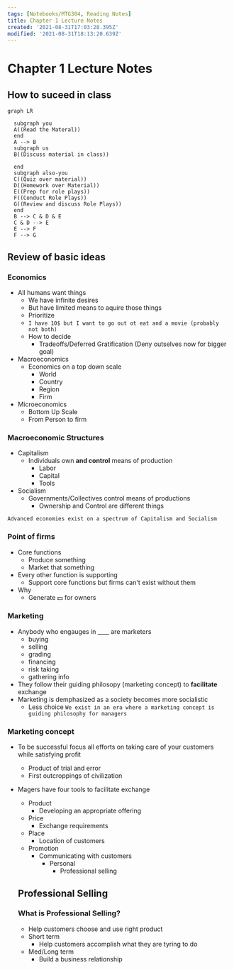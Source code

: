 ```yaml
---
tags: [Notebooks/MTG304, Reading Notes]
title: Chapter 1 Lecture Notes
created: '2021-08-31T17:03:28.395Z'
modified: '2021-08-31T18:13:20.639Z'
---
```


# Chapter 1 Lecture Notes
## How to suceed in class
```mermaid
graph LR
 
  subgraph you
  A((Read the Materal))
  end
  A --> B
  subgraph us
  B((Discuss material in class))
  
  end
  subgraph also-you
  C((Quiz over material))
  D((Homework over Material))
  E((Prep for role plays))
  F((Conduct Role Plays))
  G((Review and discuss Role Plays))
  end
  B --> C & D & E
  C & D --> E
  E --> F
  F --> G
```

## Review of basic ideas
### Economics
+ All humans want things
  + We have infinite desires
  + But have limited means to aquire those things 
  + Prioritize
  + ```I have 10$ but I want to go out ot eat and a movie (probably not both)```
  + How to decide
    + Tradeoffs/Deferred Gratification (Deny outselves now for bigger goal)
+ Macroeconomics
  + Economics on a top down scale
    + World
    + Country
    + Region
    + Firm
+ Microeconomics
  + Bottom Up Scale
  + From Person to firm
### Macroeconomic Structures
+ Capitalism
  + Individuals own **and control** means of production
    + Labor
    + Capital
    + Tools
+ Socialism
  + Governments/Collectives control means of productions
    + Ownership and Control are different things

```Advanced economies exist on a spectrum of Capitalism and Socialism```

### Point of firms
+ Core functions
  + Produce something
  + Market that something
+ Every other function is supporting
  + Support core functions but firms can't exist without them
+ Why
  + Generate :dollar: for owners
### Marketing
+ Anybody who engauges in ____ are marketers
  + buying
  + selling
  + grading
  + financing
  + risk taking
  + gathering info
+ They follow their guiding philosopy (marketing concept) to **facilitate** exchange
+ Marketing is demphasized as a society becomes more socialistic
  + Less choice
```We exist in an era where a marketing concept is guiding philosophy for managers```
### Marketing concept
+ To be successful focus all efforts on taking care of your customers while satisfying profit
  + Product of trial and error
  + First outcroppings of civilization

+ Magers have four tools to facilitate exchange
  + Product
    + Developing an appropriate offering
  + Price
    + Exchange requirements
  + Place
    + Location of customers
  + Promotion
    + Communicating with customers
      + Personal
        + Professional selling
  
  ## Professional Selling
  ### What is Professional Selling?
  + Help customers choose and use right product
  + Short term
    + Help customers accomplish what they are tyring to do
  + Med/Long term
    + Build a business relationship






